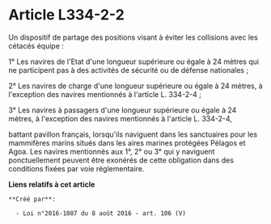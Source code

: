 # Article L334-2-2

Un dispositif de partage des positions visant à éviter les collisions avec les cétacés équipe :

1° Les navires de l'Etat d'une longueur supérieure ou égale à 24 mètres qui ne participent pas à des activités de sécurité ou
de défense nationales ;

2° Les navires de charge d'une longueur supérieure ou égale à 24 mètres, à l'exception des navires mentionnés à l'article L.
334-2-4 ;

3° Les navires à passagers d'une longueur supérieure ou égale à 24 mètres, à l'exception des navires mentionnés à l'article
L. 334-2-4,

battant pavillon français, lorsqu'ils naviguent dans les sanctuaires pour les mammifères marins situés dans les aires marines
protégées Pélagos et Agoa. Les navires mentionnés aux 1°, 2° ou 3° qui y naviguent ponctuellement peuvent être exonérés de
cette obligation dans des conditions fixées par voie réglementaire.

**Liens relatifs à cet article**

	**Créé par**:

	  - Loi n°2016-1087 du 8 août 2016 - art. 106 (V)
